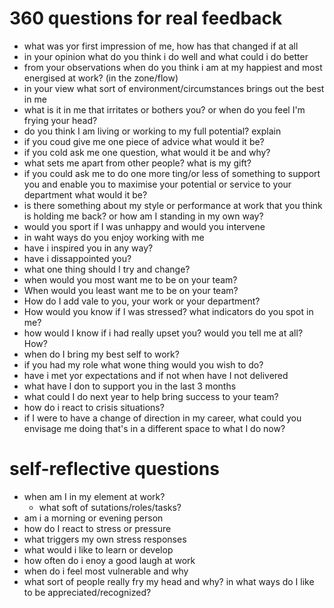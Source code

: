 # 360 questions for real feedback
- what was yor first impression of me, how has that changed if at all
- in your opinion what do you think i do well and what could i do better
- from your observations when do you think i am at my happiest and most energised at work? (in the zone/flow)
- in your view what sort of environment/circumstances brings out the best in me
- what is it in me that irritates or bothers you? or when do you feel I'm frying your head?
- do you think I am living or working to my full potential? explain
- if you coud give me one piece of advice what would it be?
- if you cold ask me one question, what would it be and why?
- what sets me apart from other people? what is my gift?
- if you could ask me to do one more ting/or less of something to support you and enable you to maximise your potential or service to your department what would it be?
- is there something about my style or performance at work that you think is holding me back? or how am I standing in my own way?
- would you sport if I was unhappy and would you intervene
- in waht ways do you enjoy working with me
- have i inspired you in any way?
- have i dissappointed you?
- what one thing should I try and change?
- when would you most want me to be on your team?
- When would you least want me to be on your team?
- How do I add vale to you, your work or your department?
- How would you know if I was stressed? what indicators do you spot in me?
- how would I know if i had really upset you? would you tell me at all? How?
- when do I bring my best self to work?
- if you had my role what wone thing would you wish to do?
- have i met yor expectations and if not when have I not delivered
- what have I don to support you in the last 3 months
- what could I do next year to help bring success to your team?
- how do i react to crisis situations?
- if I were to have a change of direction in my career, what could you envisage me doing that's in a different space to what I do now?

# self-reflective questions

- when am I in my element at work?
    - what soft of sutations/roles/tasks?
- am i a morning or evening person
- how do I react to stress or pressure
- what triggers my own stress responses
- what would i like to learn or develop
- how often do i enoy a good laugh at work
- when do i feel most vulnerable and why
- what sort of people really fry my head and why?
in what ways do I like to be appreciated/recognized?